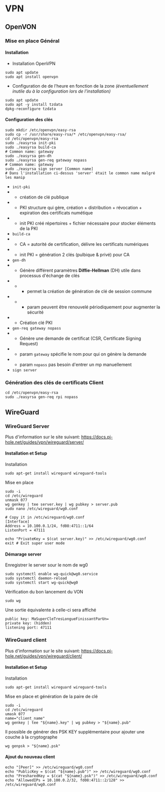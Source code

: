 # VPN

## OpenVON
### Mise en place Général
#### Installation
- Installation OpenVPN
```
sudo apt update
sudo apt install openvpn
```
- Configuration de de l'heure en fonction de la zone *(éventuellement inutile du à la configuration lors de l'installation)*
```
sudo apt update
sudo apt -y install tzdata
dpkg-reconfigure tzdata
```

#### Configuration des clés
```
sudo mkdir /etc/openvpn/easy-rsa
sudo cp -r /usr/share/easy-rsa/* /etc/openvpn/easy-rsa/
cd /etc/openvpn/easy-rsa
sudo ./easyrsa init-pki 
sudo ./easyrsa build-ca
# Common name: gateway
sudo ./easyrsa gen-dh
sudo ./easyrsa gen-req gateway nopass
# Common name: gateway
sudo ./easyrsa sign server [Common name]
# Dans l'installation ci-dessus 'server' était le common name malgré les manip
```
* `init-pki`
* * création de clé publique
* * PKI structure qui gère, création + distribution + révocation + expiration des certificats numétique
* * init PKI créé répertoires + fichier nécessaire pour stocker éléments de la PKI
* `build-ca`
* * CA = autorité de certification, délivre les certificats numériques
* * init PKI = génération 2 clés (pulbique & privé) pour CA
* `gen-dh`
* * Génère différent paramètres **Diffie-Hellman** (DH) utile dans processus d'échange de clés
* * * permet la création de génération de clé de session commune
* * * param peuvent être renouvelé périodiquement pour augmenter la sécurité
* * Création clé PKI
* `gen-req gateway nopass`
* * Génère une demande de certificat (CSR, Certificate Signing Request)
* * param `gateway` spécifie le nom pour qui on génère la demande
* * param `nopass` pas besoin d'entrer un mp manuellement
* `sign server`

### Génération des clés de certificats Client
```
cd /etc/openvpn/easy-rsa
sudo ./easyrsa gen-req rpi nopass
```




## WireGuard

### WireGuard Server
Plus d'information sur le site suivant: https://docs.pi-hole.net/guides/vpn/wireguard/server/

#### Installation et Setup
Installation
```
sudo apt-get install wireguard wireguard-tools
```

Mise en place
```
sudo -i
cd /etc/wireguard
unmask 077
wg genkey | tee server.key | wg pubkey > server.pub
sudo nano /etc/wireguard/wg0.conf

# Copy it in /etc/wireguard/wg0.conf
[Interface]
Address = 10.100.0.1/24, fd08:4711::1/64
ListenPort = 47111

echo "PrivateKey = $(cat server.key)" >> /etc/wireguard/wg0.conf
exit # Exit super user mode
```
#### Démarage server
Enregistrer le server sour le nom de wg0
```
sudo systemctl enable wg-quick@wg0.service
sudo systemctl daemon-reload
sudo systemctl start wg-quick@wg0
```

Vérification du bon lancement du VON
```
sudo wg
```
Une sortie équivalente à celle-ci sera affiché
```
public key: MaSuperCleTresLongueFinissantParUn=
private key: (hidden)
listening port: 47111
```

### WireGuard client
Plus d'information sur le site suivant: https://docs.pi-hole.net/guides/vpn/wireguard/client/

#### Installation et Setup
Installation
```
sudo apt-get install wireguard wireguard-tools
```

Mise en place et génération de la paire de clé
```
sudo -i
cd /etc/wireguard
umask 077
name="client_name"
wg genkey | tee "${name}.key" | wg pubkey > "${name}.pub"
```

Il possible de générer des PSK KEY supplémentaire pour ajouter une couche à la cryptographe 
```
wg genpsk > "${name}.psk"
```

#### Ajout du nouveau client
```
echo "[Peer]" >> /etc/wireguard/wg0.conf
echo "PublicKey = $(cat "${name}.pub")" >> /etc/wireguard/wg0.conf
echo "PresharedKey = $(cat "${name}.psk")" >> /etc/wireguard/wg0.conf
echo "AllowedIPs = 10.100.0.2/32, fd08:4711::2/128" >> /etc/wireguard/wg0.conf
```
